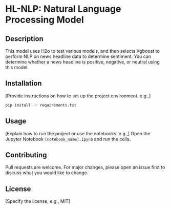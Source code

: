 # HL-NLP: Natural Language Processing Model

## Description

This model uses H2o to test various models, and then selects Xgboost to perform NLP on news headline data to determine sentiment. You can determine whether a news headline is positive, negative, or neutral using this model.

## Installation

[Provide instructions on how to set up the project environment. e.g.,]
```bash
pip install -r requirements.txt
```

## Usage

[Explain how to run the project or use the notebooks. e.g.,]
Open the Jupyter Notebook `[notebook_name].ipynb` and run the cells.

## Contributing

Pull requests are welcome. For major changes, please open an issue first to discuss what you would like to change.

## License

[Specify the license, e.g., MIT]